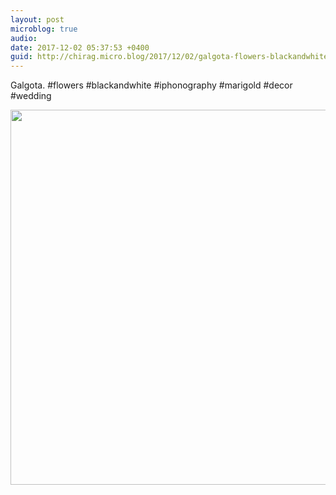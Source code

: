 ```yaml
---
layout: post
microblog: true
audio: 
date: 2017-12-02 05:37:53 +0400
guid: http://chirag.micro.blog/2017/12/02/galgota-flowers-blackandwhite.html
---
```

Galgota. #flowers #blackandwhite #iphonography #marigold #decor #wedding

<img src="http://chirag.micro.blog/uploads/2017/46122eee3a.jpg" width="600" height="600" />
